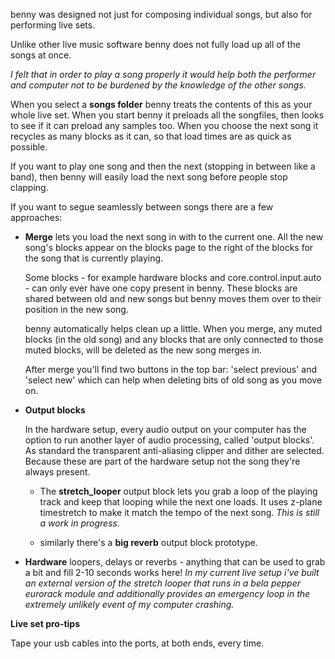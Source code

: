 benny was designed not just for composing individual songs, but also for performing live sets.

Unlike other live music software benny does not fully load up all of the songs at once. 

*I felt that in order to play a song properly it would help both the performer and computer not to be burdened by the knowledge of the other songs.*

When you select a **songs folder** benny treats the contents of this as your whole live set. When you start benny it preloads all the songfiles, then looks to see if it can preload any samples too. When you choose the next song it recycles as many blocks as it can, so that load times are as quick as possible. 

If you want to play one song and then the next (stopping in between like a band), then benny will easily load the next song before people stop clapping.

If you want to segue seamlessly between songs there are a few approaches:

- **Merge** lets you load the next song in with to the current one. All the new song's blocks appear on the blocks page to the right of the blocks for the song that is currently playing. 

    Some blocks - for example hardware blocks and core.control.input.auto - can only ever have one copy present in benny. These blocks are shared between old and new songs but benny moves them over to their position in the new song.
    
    benny automatically helps clean up a little. When you merge, any muted blocks (in the old song) and any blocks that are only connected to those muted blocks, will be deleted as the new song merges in. 
    
    After merge you'll find two buttons in the top bar: 'select previous' and 'select new' which can help when deleting bits of old song as you move on.

- **Output blocks** 

    In the hardware setup, every audio output on your computer has the option to run another layer of audio processing, called 'output blocks'. As standard the transparent anti-aliasing clipper and dither are selected. Because these are part of the hardware setup not the song they're always present. 
    
    - The **stretch_looper** output block lets you grab a loop of the playing track and keep that looping while the next one loads. It uses z-plane timestretch to make it match the tempo of the next song. *This is still a work in progress.*

    - similarly there's a **big reverb** output block prototype.

- **Hardware** loopers, delays or reverbs - anything that can be used to grab a bit and fill 2-10 seconds works here! *In my current live setup i've built an external version of the stretch looper that runs in a bela pepper eurorack module and additionally provides an emergency loop in the extremely unlikely event of my computer crashing.*

**Live set pro-tips**

Tape your usb cables into the ports, at both ends, every time.
